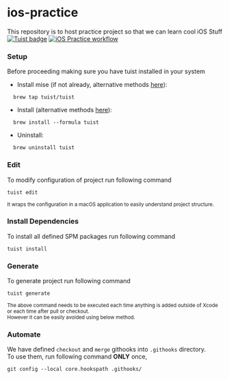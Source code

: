 # ios-practice
This repository is to host practice project so that we can learn cool iOS Stuff<br>
[![Tuist badge](https://img.shields.io/badge/Powered%20by-Tuist-blue)](https://tuist.io)
[![iOS Practice workflow](https://github.com/abhi21git/ios-practice/actions/workflows/ios_practice_workflow.yml/badge.svg)](https://github.com/abhi21git/ios-practice/actions/workflows/ios_practice_workflow.yml)

### Setup
Before proceeding making sure you have tuist installed in your system<br>
  - Install mise (if not already, alternative methods [here](https://mise.jdx.dev/getting-started.html#alternate-installation-methods)):
```
  brew tap tuist/tuist
```  
  - Install (alternative methods [here](https://docs.tuist.io/guide/introduction/installation)):
```
  brew install --formula tuist
```
  - Uninstall:
```
  brew uninstall tuist
```
### Edit
To modify configuration of project run following command
```
tuist edit
```
<sup> It wraps the configuration in a macOS application to easily understand project structure.</sup>
### Install Dependencies
To install all defined SPM packages run following command
```
tuist install
``` 
### Generate
To generate project run following command
```
tuist generate
```
<sup> The above command needs to be executed each time anything is added outside of Xcode or each time after pull or checkout.<br>
However it can be easily avoided using below method.</sup> 
### Automate
We have defined `checkout` and `merge` githooks into `.githooks` directory. <br>
To use them, run following command **ONLY** once,
```
git config --local core.hookspath .githooks/
```
